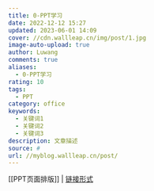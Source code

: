 ```yaml
---
title: 0-PPT学习
date: 2022-12-12 15:27
updated: 2023-06-01 14:09
cover: //cdn.wallleap.cn/img/post/1.jpg
image-auto-upload: true
author: Luwang
comments: true
aliases:
  - 0-PPT学习
rating: 10
tags:
  - PPT
category: office
keywords:
  - 关键词1
  - 关键词2
  - 关键词3
description: 文章描述
source: #
url: //myblog.wallleap.cn/post/
---
```


[[PPT页面排版]] | [链接形式](200-work/Office/PPT页面排版.md)
